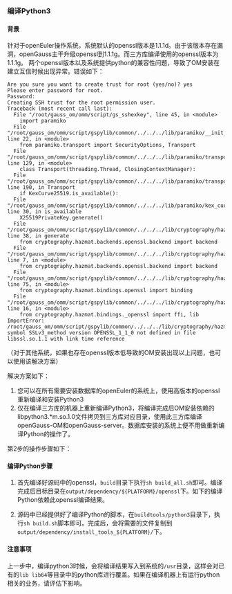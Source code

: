 ### 编译Python3

#### 背景

针对于openEuler操作系统，系统默认的openssl版本是1.1.1d。由于该版本存在漏洞，openGauss主干升级openssl到1.1.1g。而三方库编译使用的openssl版本为1.1.1g。
两个openssl版本以及系统提供python的兼容性问题，导致了OM安装在建立互信时候出现异常。错误如下：
```
Are you sure you want to create trust for root (yes/no)? yes
Please enter password for root.
Password:
Creating SSH trust for the root permission user.
Traceback (most recent call last):
  File "/root/gauss_om/omm/script/gs_sshexkey", line 45, in <module>
    import paramiko
  File "/root/gauss_om/omm/script/gspylib/common/../../../lib/paramiko/__init__.py", line 22, in <module>
    from paramiko.transport import SecurityOptions, Transport
  File "/root/gauss_om/omm/script/gspylib/common/../../../lib/paramiko/transport.py", line 129, in <module>
    class Transport(threading.Thread, ClosingContextManager):
  File "/root/gauss_om/omm/script/gspylib/common/../../../lib/paramiko/transport.py", line 190, in Transport
    if KexCurve25519.is_available():
  File "/root/gauss_om/omm/script/gspylib/common/../../../lib/paramiko/kex_curve25519.py", line 30, in is_available
    X25519PrivateKey.generate()
  File "/root/gauss_om/omm/script/gspylib/common/../../../lib/cryptography/hazmat/primitives/asymmetric/x25519.py", line 38, in generate
    from cryptography.hazmat.backends.openssl.backend import backend
  File "/root/gauss_om/omm/script/gspylib/common/../../../lib/cryptography/hazmat/backends/openssl/__init__.py", line 7, in <module>
    from cryptography.hazmat.backends.openssl.backend import backend
  File "/root/gauss_om/omm/script/gspylib/common/../../../lib/cryptography/hazmat/backends/openssl/backend.py", line 75, in <module>
    from cryptography.hazmat.bindings.openssl import binding
  File "/root/gauss_om/omm/script/gspylib/common/../../../lib/cryptography/hazmat/bindings/openssl/binding.py", line 16, in <module>
    from cryptography.hazmat.bindings._openssl import ffi, lib
ImportError: /root/gauss_om/omm/script/gspylib/common/../../../lib/cryptography/hazmat/bindings/_openssl.so: symbol SSLv3_method version OPENSSL_1_1_0 not defined in file libssl.so.1.1 with link time reference
```
（对于其他系统，如果也存在openssl版本低导致的OM安装出现以上问题，也可以使用该解决方案）

解决方案如下：

1. 您可以在所有需要安装数据库的openEuler的系统上，使用高版本的openssl重新编译和安装Python3
2. 仅在编译三方库的机器上重新编译Python3，将编译完成后OM安装依赖的libpython3.*m.so.1.0文件拷贝到三方库对应目录，使用此三方库编译openGauss-OM和openGauss-server。数据库安装的系统上便不用做重新编译Python的操作了。

第2步的操作步骤如下：

#### 编译Python步骤

1. 首先编译好源码中的openssl，`build`目录下执行`sh build_all.sh`即可。编译完成后目标目录在`output/dependency/${PLATFORM}/openssl`下。如下的编译Python依赖此openssl编译结果。

2. 源码中已经提供好了编译Python的脚本，在`buildtools/python3`目录下，执行`sh build.sh`脚本即可。完成后，会将需要的文件复制到 `output/dependency/install_tools_${PLATFORM}/`下。

#### 注意事项

上一步中，编译python3时候，会将编译结果写入到系统的`/usr`目录，这样会对已有的`lib lib64`等目录中的python库进行覆盖。如果在编译机器上有运行python相关的业务，请评估下影响。